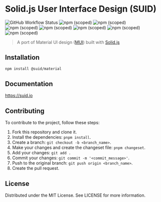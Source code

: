# Solid.js User Interface Design (SUID)

![GitHub Workflow Status](https://img.shields.io/github/workflow/status/swordev/suid/CI) ![npm (scoped)](https://img.shields.io/npm/v/@suid/material?label=@suid/material) ![npm (scoped)](https://img.shields.io/npm/v/@suid/icons-material?label=@suid/icons-material) <br/> ![npm (scoped)](https://img.shields.io/npm/v/@suid/css?label=@suid/css) ![npm (scoped)](https://img.shields.io/npm/v/@suid/system?label=@suid/system) ![npm (scoped)](https://img.shields.io/npm/v/@suid/base?label=@suid/base) ![npm (scoped)](https://img.shields.io/npm/v/@suid/types?label=@suid/types) ![npm (scoped)](https://img.shields.io/npm/v/@suid/site?label=@suid/site)

> A port of Material UI design ([MUI](https://mui.com)) built with [Solid.js](https://solidjs.com)

## Installation

```sh
npm install @suid/material
```

## Documentation

https://suid.io

## Contributing

To contribute to the project, follow these steps:

1. Fork this repository and clone it.
2. Install the dependencies: `pnpm install`.
3. Create a branch: `git checkout -b <branch_name>`.
4. Make your changes and create the changeset file: `pnpm changeset`.
5. Add your changes: `git add .`
6. Commit your changes: `git commit -m '<commit_message>'`.
7. Push to the original branch: `git push origin <branch_name>`.
8. Create the pull request.

## License

Distributed under the MIT License. See LICENSE for more information.

